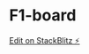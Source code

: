 # F1-board

[Edit on StackBlitz ⚡️](https://stackblitz.com/edit/sveltejs-kit-template-default-3mijtt)